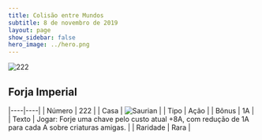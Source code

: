 ```yaml
---
title: Colisão entre Mundos
subtitle: 8 de novembro de 2019
layout: page
show_sidebar: false
hero_image: ../hero.png
---
```


![222](https://cdn.keyforgegame.com/media/card_front/pt/452_222_8P6X77P75HRC_pt.png)

## Forja Imperial

|----|----|
| Número | 222 |
| Casa | ![Saurian](https://archonarcana.com/images/thumb/9/9e/Saurian_P.png/22px-Saurian_P.png "Sauro") |
| Tipo | Ação |
| Bônus | 1A |
| Texto | Jogar: Forje uma chave pelo custo atual +8A, com redução de 1A para cada A sobre criaturas amigas. |
| Raridade | Rara |

